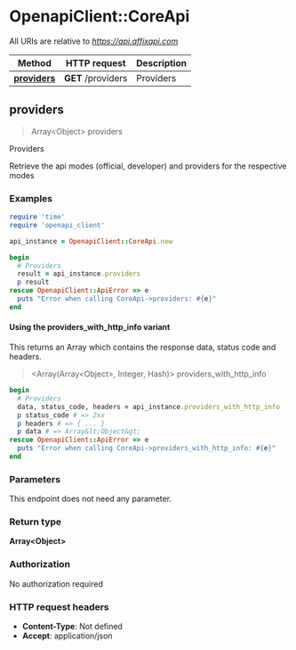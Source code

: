 # OpenapiClient::CoreApi

All URIs are relative to *https://api.affixapi.com*

| Method | HTTP request | Description |
| ------ | ------------ | ----------- |
| [**providers**](CoreApi.md#providers) | **GET** /providers | Providers |


## providers

> Array&lt;Object&gt; providers

Providers

Retrieve the api modes (official, developer) and providers for the respective modes 

### Examples

```ruby
require 'time'
require 'openapi_client'

api_instance = OpenapiClient::CoreApi.new

begin
  # Providers
  result = api_instance.providers
  p result
rescue OpenapiClient::ApiError => e
  puts "Error when calling CoreApi->providers: #{e}"
end
```

#### Using the providers_with_http_info variant

This returns an Array which contains the response data, status code and headers.

> <Array(Array&lt;Object&gt;, Integer, Hash)> providers_with_http_info

```ruby
begin
  # Providers
  data, status_code, headers = api_instance.providers_with_http_info
  p status_code # => 2xx
  p headers # => { ... }
  p data # => Array&lt;Object&gt;
rescue OpenapiClient::ApiError => e
  puts "Error when calling CoreApi->providers_with_http_info: #{e}"
end
```

### Parameters

This endpoint does not need any parameter.

### Return type

**Array&lt;Object&gt;**

### Authorization

No authorization required

### HTTP request headers

- **Content-Type**: Not defined
- **Accept**: application/json

